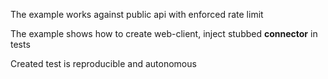 The example works against public api with enforced rate limit 

The example shows how to create web-client, inject stubbed **connector** in tests

Created test is reproducible and autonomous 
 